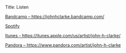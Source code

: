 Title: Listen

<p><a href="https://johnhclarke.bandcamp.com/" target="_blank">  Bandcamp – https://johnhclarke.bandcamp.com/</a><br></p>

<p><a href="https://open.spotify.com/artist/5otepXqqWjip4ZcN24p9Uj" target="_blank">Spotify</a></p>

<p><a href="https://itunes.apple.com/us/artist/john-h-clarke/" target="_blank">Itunes - https://itunes.apple.com/us/artist/john-h-clarke/</a></p>

<p><a href="https://www.pandora.com/artist/john-h-clarke" target="_blank">Pandora – https://www.pandora.com/artist/john-h-clarke</a></p>